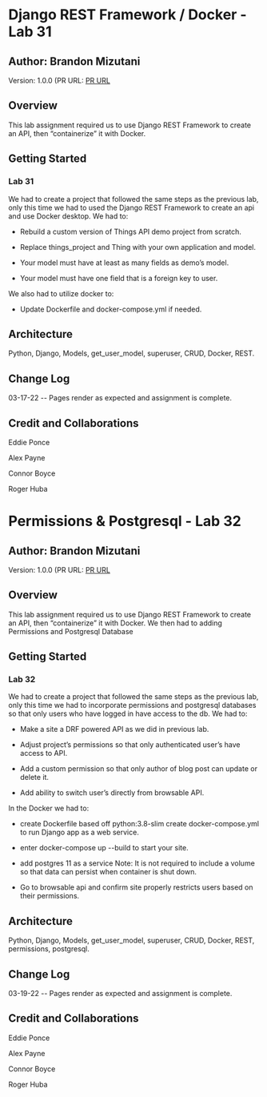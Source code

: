 # Django REST Framework / Docker - Lab 31

## Author: Brandon Mizutani

Version: 1.0.0 (PR URL: [PR URL](https://github.com/bran2miz/django-api-travels/pull/1)

## Overview

This lab assignment required us to use Django REST Framework to create an API, then “containerize” it with Docker.

## Getting Started

### Lab 31

We had to create a project that followed the same steps as the previous lab, only this time we had to used the Django REST Framework to create an api and use Docker desktop. We had to:

- Rebuild a custom version of Things API demo project from scratch.

- Replace things_project and Thing with your own application and model.

- Your model must have at least as many fields as demo’s model.

- Your model must have one field that is a foreign key to user.

We also had to utilize docker to:

- Update Dockerfile and docker-compose.yml if needed.

## Architecture

Python, Django, Models, get_user_model, superuser, CRUD, Docker, REST.

## Change Log

03-17-22 -- Pages render as expected and assignment is complete.

## Credit and Collaborations

Eddie Ponce

Alex Payne

Connor Boyce

Roger Huba

# Permissions & Postgresql - Lab 32

## Author: Brandon Mizutani

Version: 1.0.0 (PR URL: [PR URL](https://github.com/bran2miz/django-api-travels/pull/3)

## Overview

This lab assignment required us to use Django REST Framework to create an API, then “containerize” it with Docker. We then had to adding Permissions and Postgresql Database

## Getting Started

### Lab 32

We had to create a project that followed the same steps as the previous lab, only this time we had to incorporate permissions and postgresql databases so that only users who have logged in have access to the db. We had to:

- Make a site a DRF powered API as we did in previous lab.

- Adjust project’s permissions so that only authenticated user’s have access to API.

- Add a custom permission so that only author of blog post can update or delete it.

- Add ability to switch user’s directly from browsable API.

In the Docker we had to:

- create Dockerfile based off python:3.8-slim
create docker-compose.yml to run Django app as a web service.

- enter docker-compose up --build to start your site.

- add postgres 11 as a service
Note: It is not required to include a volume so that data can persist when container is shut down.
- Go to browsable api and confirm site properly restricts users based on their permissions.

## Architecture

Python, Django, Models, get_user_model, superuser, CRUD, Docker, REST, permissions, postgresql.

## Change Log

03-19-22 -- Pages render as expected and assignment is complete.

## Credit and Collaborations

Eddie Ponce

Alex Payne

Connor Boyce

Roger Huba